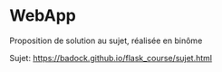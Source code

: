 # WebApp

Proposition de solution au sujet, réalisée en binôme

Sujet:
https://badock.github.io/flask_course/sujet.html